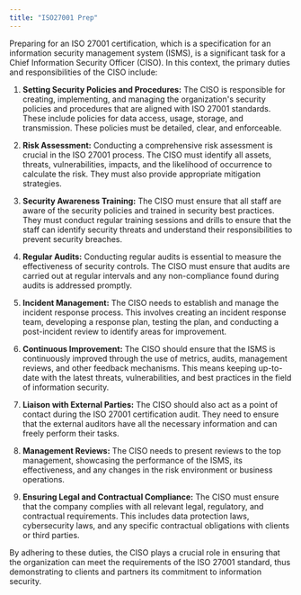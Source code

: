 ```yaml
---
title: "ISO27001 Prep"
---
```


Preparing for an ISO 27001 certification, which is a specification for an
information security management system (ISMS), is a significant task for a Chief
Information Security Officer (CISO). In this context, the primary duties and
responsibilities of the CISO include:

1.  **Setting Security Policies and Procedures:** The CISO is responsible for
    creating, implementing, and managing the organization's security policies
    and procedures that are aligned with ISO 27001 standards. These include
    policies for data access, usage, storage, and transmission. These policies
    must be detailed, clear, and enforceable.

2.  **Risk Assessment:** Conducting a comprehensive risk assessment is crucial
    in the ISO 27001 process. The CISO must identify all assets, threats,
    vulnerabilities, impacts, and the likelihood of occurrence to calculate the
    risk. They must also provide appropriate mitigation strategies.

3.  **Security Awareness Training:** The CISO must ensure that all staff are
    aware of the security policies and trained in security best practices. They
    must conduct regular training sessions and drills to ensure that the staff
    can identify security threats and understand their responsibilities to
    prevent security breaches.

4.  **Regular Audits:** Conducting regular audits is essential to measure the
    effectiveness of security controls. The CISO must ensure that audits are
    carried out at regular intervals and any non-compliance found during audits
    is addressed promptly.

5.  **Incident Management:** The CISO needs to establish and manage the incident
    response process. This involves creating an incident response team,
    developing a response plan, testing the plan, and conducting a post-incident
    review to identify areas for improvement.

6.  **Continuous Improvement:** The CISO should ensure that the ISMS is
    continuously improved through the use of metrics, audits, management
    reviews, and other feedback mechanisms. This means keeping up-to-date with
    the latest threats, vulnerabilities, and best practices in the field of
    information security.

7.  **Liaison with External Parties:** The CISO should also act as a point of
    contact during the ISO 27001 certification audit. They need to ensure that
    the external auditors have all the necessary information and can freely
    perform their tasks.

8.  **Management Reviews:** The CISO needs to present reviews to the top
    management, showcasing the performance of the ISMS, its effectiveness, and
    any changes in the risk environment or business operations.

9.  **Ensuring Legal and Contractual Compliance:** The CISO must ensure that the
    company complies with all relevant legal, regulatory, and contractual
    requirements. This includes data protection laws, cybersecurity laws, and
    any specific contractual obligations with clients or third parties.


By adhering to these duties, the CISO plays a crucial role in ensuring that the
organization can meet the requirements of the ISO 27001 standard, thus
demonstrating to clients and partners its commitment to information security.